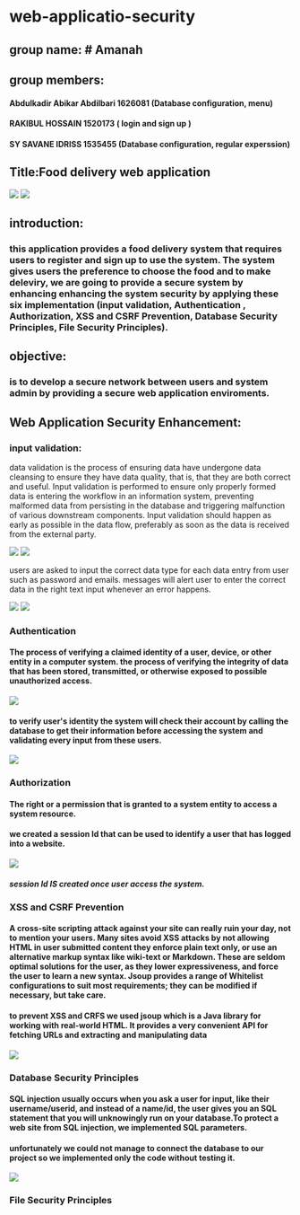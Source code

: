# web-applicatio-security

## group name: # Amanah
## group members:

#### Abdulkadir Abikar Abdilbari 1626081 (Database configuration, menu)
#### RAKIBUL HOSSAIN 1520173 ( login and sign up )
#### SY SAVANE IDRISS 1535455 (Database configuration, regular experssion)

## Title:Food delivery web application 

<img src="/security screenshot/scr3.JPG">
<img src="/security screenshot/scr4.JPG">


## introduction: 
### this application provides a food delivery system that requires users to register and sign up to use the system. The system gives users the preference to choose the food and to make deleviry, we are going to provide a secure system by enhancing enhancing the system security by applying these six implementation (input validation, Authentication , Authorization, XSS and CSRF Prevention, Database Security Principles, File Security Principles). 


## objective: 
### is to develop a secure network between users and system admin by providing a secure web application enviroments. 

## Web Application Security Enhancement:

### input validation: 
data validation is the process of ensuring data have undergone data cleansing to ensure they have data quality, that is, that they are both correct and useful.
Input validation is performed to ensure only properly formed data is entering the workflow in an information system, preventing malformed data from persisting in the database and triggering malfunction of various downstream components. Input validation should happen as early as possible in the data flow, preferably as soon as the data is received from the external party. 

<img src="/security screenshot/input valid.JPG">
<img src="/security screenshot/input valid 2.JPG">

users are asked to input the correct data type for each data entry from user such as password and emails.
messages will alert user to enter the correct data in the right text input whenever an error happens.

<img src="/security screenshot/scr1.JPG">
<img src="/security screenshot/scr2.JPG">

### Authentication
#### The process of verifying a claimed identity of a user, device, or other entity in a computer system. the process of verifying the integrity of data that has been stored, transmitted, or otherwise exposed to possible unauthorized access.

<img src="/security screenshot/authin.JPG">

#### to verify user's identity the system will check their account by calling the database to get their information before accessing the system and validating every input from these users. 

<img src="/security screenshot/authi2.JPG">

### Authorization 
#### The right or a permission that is granted to a system entity to access a system resource.
#### we created a session Id that can be used to identify a user that has logged into a website.

<img src="/security screenshot/sessionID.JPG">

##### session Id IS created once user access the system.



### XSS and CSRF Prevention
#### A cross-site scripting attack against your site can really ruin your day, not to mention your users. Many sites avoid XSS attacks by not allowing HTML in user submitted content they enforce plain text only, or use an alternative markup syntax like wiki-text or Markdown. These are seldom optimal solutions for the user, as they lower expressiveness, and force the user to learn a new syntax. Jsoup provides a range of Whitelist configurations to suit most requirements; they can be modified if necessary, but take care.
#### to prevent XSS and CRFS we used jsoup which is a Java library for working with real-world HTML. It provides a very convenient API for fetching URLs and extracting and manipulating data

<img src="/security screenshot/xss 1.JPG">


### Database Security Principles
#### SQL injection usually occurs when you ask a user for input, like their username/userid, and instead of a name/id, the user gives you an SQL statement that you will unknowingly run on your database.To protect a web site from SQL injection, we implemented SQL parameters.

#### unfortunately we could not manage to connect the database to our project so we implemented only the code without testing it.

<img src="/security screenshot/sql.JPG">

### File Security Principles








